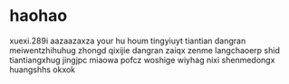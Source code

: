 # haohao
xuexi.289i
aazaazaxza
your hu houm
tingyiuyt
tiantian
dangran
meiwentzhihuhug
zhongd
qixijie
dangran
zaiqx
zenme
langchaoerp
shid
tiantiangxhug
jingjpc
miaowa
pofcz
woshige
wiyhag
nixi
shenmedongx
huangshhs
okxok
